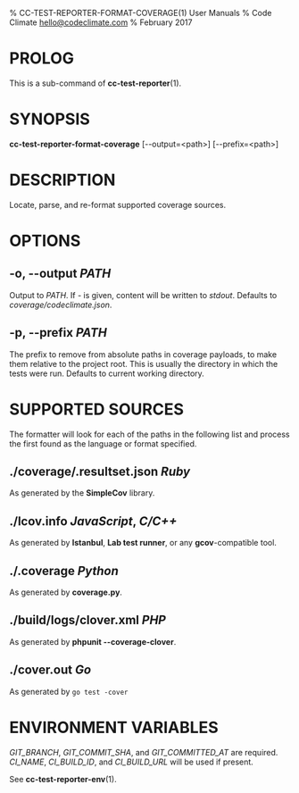 % CC-TEST-REPORTER-FORMAT-COVERAGE(1) User Manuals
% Code Climate <hello@codeclimate.com>
% February 2017

# PROLOG

This is a sub-command of **cc-test-reporter**(1).

# SYNOPSIS

**cc-test-reporter-format-coverage** [--output=\<path>] [--prefix=\<path>]

# DESCRIPTION

Locate, parse, and re-format supported coverage sources.

# OPTIONS

## -o, --output *PATH*

Output to *PATH*. If *-* is given, content will be written to *stdout*. Defaults
to *coverage/codeclimate.json*.

## -p, --prefix *PATH*

The prefix to remove from absolute paths in coverage payloads, to make
them relative to the project root. This is usually the directory in which the
tests were run. Defaults to current working directory.

# SUPPORTED SOURCES

The formatter will look for each of the paths in the following list and process
the first found as the language or format specified.

## ./coverage/.resultset.json *Ruby*

As generated by the **SimpleCov** library.

## ./lcov.info *JavaScript*, *C/C++*

As generated by **Istanbul**, **Lab test runner**, or any **gcov**-compatible
tool.

## ./.coverage *Python*

As generated by **coverage.py**.

## ./build/logs/clover.xml *PHP*

As generated by **phpunit --coverage-clover**.

## ./cover.out *Go*

As generated by `go test -cover`

# ENVIRONMENT VARIABLES

*GIT_BRANCH*, *GIT_COMMIT_SHA*, and *GIT_COMMITTED_AT* are required. *CI_NAME*,
*CI_BUILD_ID*, and *CI_BUILD_URL* will be used if present.

See **cc-test-reporter-env**(1).
